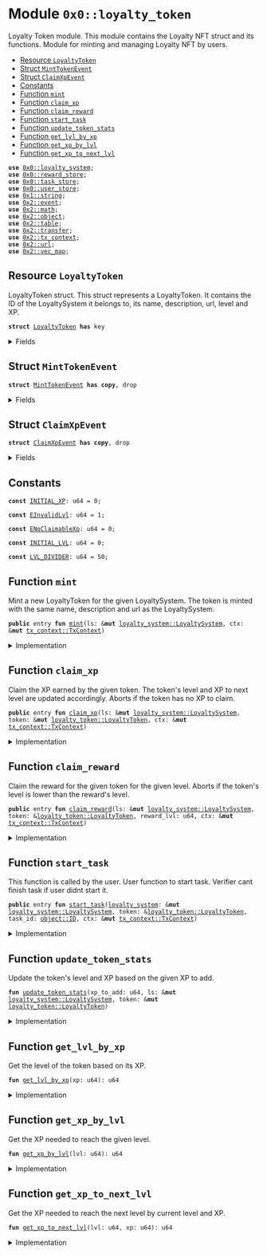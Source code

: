 
<a name="0x0_loyalty_token"></a>

# Module `0x0::loyalty_token`


Loyalty Token module.
This module contains the Loyalty NFT struct and its functions.
Module for minting and managing Loyalty NFT by users.


-  [Resource `LoyaltyToken`](#0x0_loyalty_token_LoyaltyToken)
-  [Struct `MintTokenEvent`](#0x0_loyalty_token_MintTokenEvent)
-  [Struct `ClaimXpEvent`](#0x0_loyalty_token_ClaimXpEvent)
-  [Constants](#@Constants_0)
-  [Function `mint`](#0x0_loyalty_token_mint)
-  [Function `claim_xp`](#0x0_loyalty_token_claim_xp)
-  [Function `claim_reward`](#0x0_loyalty_token_claim_reward)
-  [Function `start_task`](#0x0_loyalty_token_start_task)
-  [Function `update_token_stats`](#0x0_loyalty_token_update_token_stats)
-  [Function `get_lvl_by_xp`](#0x0_loyalty_token_get_lvl_by_xp)
-  [Function `get_xp_by_lvl`](#0x0_loyalty_token_get_xp_by_lvl)
-  [Function `get_xp_to_next_lvl`](#0x0_loyalty_token_get_xp_to_next_lvl)


<pre><code><b>use</b> <a href="loyalty_system.md#0x0_loyalty_system">0x0::loyalty_system</a>;
<b>use</b> <a href="reward_store.md#0x0_reward_store">0x0::reward_store</a>;
<b>use</b> <a href="task_store.md#0x0_task_store">0x0::task_store</a>;
<b>use</b> <a href="user_store.md#0x0_user_store">0x0::user_store</a>;
<b>use</b> <a href="">0x1::string</a>;
<b>use</b> <a href="">0x2::event</a>;
<b>use</b> <a href="">0x2::math</a>;
<b>use</b> <a href="">0x2::object</a>;
<b>use</b> <a href="">0x2::table</a>;
<b>use</b> <a href="">0x2::transfer</a>;
<b>use</b> <a href="">0x2::tx_context</a>;
<b>use</b> <a href="">0x2::url</a>;
<b>use</b> <a href="">0x2::vec_map</a>;
</code></pre>



<a name="0x0_loyalty_token_LoyaltyToken"></a>

## Resource `LoyaltyToken`


LoyaltyToken struct.
This struct represents a LoyaltyToken.
It contains the ID of the LoyaltySystem it belongs to, its name, description, url, level and XP.



<pre><code><b>struct</b> <a href="loyalty_token.md#0x0_loyalty_token_LoyaltyToken">LoyaltyToken</a> <b>has</b> key
</code></pre>



<details>
<summary>Fields</summary>


<dl>
<dt>
<code>id: <a href="_UID">object::UID</a></code>
</dt>
<dd>

</dd>
<dt>
<code><a href="loyalty_system.md#0x0_loyalty_system">loyalty_system</a>: <a href="_ID">object::ID</a></code>
</dt>
<dd>
 ID of the LoyaltySystem which this token belongs to.
</dd>
<dt>
<code>name: <a href="_String">string::String</a></code>
</dt>
<dd>

</dd>
<dt>
<code>description: <a href="_String">string::String</a></code>
</dt>
<dd>

</dd>
<dt>
<code><a href="">url</a>: <a href="_Url">url::Url</a></code>
</dt>
<dd>

</dd>
<dt>
<code>lvl: u64</code>
</dt>
<dd>
 Current level of the token.
</dd>
<dt>
<code>xp: u64</code>
</dt>
<dd>
 Current XP of the token.
</dd>
<dt>
<code>xp_to_next_lvl: u64</code>
</dt>
<dd>
 XP needed to reach the next level.
</dd>
</dl>


</details>

<a name="0x0_loyalty_token_MintTokenEvent"></a>

## Struct `MintTokenEvent`



<pre><code><b>struct</b> <a href="loyalty_token.md#0x0_loyalty_token_MintTokenEvent">MintTokenEvent</a> <b>has</b> <b>copy</b>, drop
</code></pre>



<details>
<summary>Fields</summary>


<dl>
<dt>
<code>object_id: <a href="_ID">object::ID</a></code>
</dt>
<dd>

</dd>
<dt>
<code><a href="loyalty_system.md#0x0_loyalty_system">loyalty_system</a>: <a href="_ID">object::ID</a></code>
</dt>
<dd>

</dd>
<dt>
<code>minter: <b>address</b></code>
</dt>
<dd>

</dd>
<dt>
<code>name: <a href="_String">string::String</a></code>
</dt>
<dd>

</dd>
</dl>


</details>

<a name="0x0_loyalty_token_ClaimXpEvent"></a>

## Struct `ClaimXpEvent`



<pre><code><b>struct</b> <a href="loyalty_token.md#0x0_loyalty_token_ClaimXpEvent">ClaimXpEvent</a> <b>has</b> <b>copy</b>, drop
</code></pre>



<details>
<summary>Fields</summary>


<dl>
<dt>
<code>token_id: <a href="_ID">object::ID</a></code>
</dt>
<dd>

</dd>
<dt>
<code>claimer: <b>address</b></code>
</dt>
<dd>

</dd>
<dt>
<code>claimed_xp: u64</code>
</dt>
<dd>

</dd>
</dl>


</details>

<a name="@Constants_0"></a>

## Constants


<a name="0x0_loyalty_token_INITIAL_XP"></a>



<pre><code><b>const</b> <a href="loyalty_token.md#0x0_loyalty_token_INITIAL_XP">INITIAL_XP</a>: u64 = 0;
</code></pre>



<a name="0x0_loyalty_token_EInvalidLvl"></a>



<pre><code><b>const</b> <a href="loyalty_token.md#0x0_loyalty_token_EInvalidLvl">EInvalidLvl</a>: u64 = 1;
</code></pre>



<a name="0x0_loyalty_token_ENoClaimableXp"></a>



<pre><code><b>const</b> <a href="loyalty_token.md#0x0_loyalty_token_ENoClaimableXp">ENoClaimableXp</a>: u64 = 0;
</code></pre>



<a name="0x0_loyalty_token_INITIAL_LVL"></a>



<pre><code><b>const</b> <a href="loyalty_token.md#0x0_loyalty_token_INITIAL_LVL">INITIAL_LVL</a>: u64 = 0;
</code></pre>



<a name="0x0_loyalty_token_LVL_DIVIDER"></a>



<pre><code><b>const</b> <a href="loyalty_token.md#0x0_loyalty_token_LVL_DIVIDER">LVL_DIVIDER</a>: u64 = 50;
</code></pre>



<a name="0x0_loyalty_token_mint"></a>

## Function `mint`


Mint a new LoyaltyToken for the given LoyaltySystem.
The token is minted with the same name, description and url as the LoyaltySystem.



<pre><code><b>public</b> entry <b>fun</b> <a href="loyalty_token.md#0x0_loyalty_token_mint">mint</a>(ls: &<b>mut</b> <a href="loyalty_system.md#0x0_loyalty_system_LoyaltySystem">loyalty_system::LoyaltySystem</a>, ctx: &<b>mut</b> <a href="_TxContext">tx_context::TxContext</a>)
</code></pre>



<details>
<summary>Implementation</summary>


<pre><code><b>public</b> entry <b>fun</b> <a href="loyalty_token.md#0x0_loyalty_token_mint">mint</a>(
    ls: &<b>mut</b> LoyaltySystem,
    ctx: &<b>mut</b> TxContext
) {
    <a href="loyalty_system.md#0x0_loyalty_system_increment_total_minted">loyalty_system::increment_total_minted</a>(ls);

    <b>let</b> nft = <a href="loyalty_token.md#0x0_loyalty_token_LoyaltyToken">LoyaltyToken</a> {
        id: <a href="_new">object::new</a>(ctx),
        <a href="loyalty_system.md#0x0_loyalty_system">loyalty_system</a>: <a href="_id">object::id</a>(ls),
        name: *<a href="loyalty_system.md#0x0_loyalty_system_get_name">loyalty_system::get_name</a>(ls),
        description: *<a href="loyalty_system.md#0x0_loyalty_system_get_description">loyalty_system::get_description</a>(ls),
        <a href="">url</a>: *<a href="loyalty_system.md#0x0_loyalty_system_get_url">loyalty_system::get_url</a>(ls),
        lvl: <a href="loyalty_token.md#0x0_loyalty_token_INITIAL_LVL">INITIAL_LVL</a>,
        xp: <a href="loyalty_token.md#0x0_loyalty_token_INITIAL_XP">INITIAL_XP</a>,
        xp_to_next_lvl: <a href="loyalty_token.md#0x0_loyalty_token_get_xp_to_next_lvl">get_xp_to_next_lvl</a>(<a href="loyalty_token.md#0x0_loyalty_token_INITIAL_LVL">INITIAL_LVL</a>, <a href="loyalty_token.md#0x0_loyalty_token_INITIAL_XP">INITIAL_XP</a>),
    };
    <b>let</b> sender = <a href="_sender">tx_context::sender</a>(ctx);

    emit(<a href="loyalty_token.md#0x0_loyalty_token_MintTokenEvent">MintTokenEvent</a> {
        object_id: <a href="_id">object::id</a>(&nft),
        <a href="loyalty_system.md#0x0_loyalty_system">loyalty_system</a>: <a href="_id">object::id</a>(ls),
        minter: sender,
        name: nft.name,
    });

    <a href="user_store.md#0x0_user_store_add_user">user_store::add_user</a>(<a href="loyalty_system.md#0x0_loyalty_system_get_mut_user_store">loyalty_system::get_mut_user_store</a>(ls), &<a href="_id">object::id</a>(&nft), ctx);
    <a href="_transfer">transfer::transfer</a>(nft, sender);
}
</code></pre>



</details>

<a name="0x0_loyalty_token_claim_xp"></a>

## Function `claim_xp`


Claim the XP earned by the given token.
The token's level and XP to next level are updated accordingly.
Aborts if the token has no XP to claim.



<pre><code><b>public</b> entry <b>fun</b> <a href="loyalty_token.md#0x0_loyalty_token_claim_xp">claim_xp</a>(ls: &<b>mut</b> <a href="loyalty_system.md#0x0_loyalty_system_LoyaltySystem">loyalty_system::LoyaltySystem</a>, token: &<b>mut</b> <a href="loyalty_token.md#0x0_loyalty_token_LoyaltyToken">loyalty_token::LoyaltyToken</a>, ctx: &<b>mut</b> <a href="_TxContext">tx_context::TxContext</a>)
</code></pre>



<details>
<summary>Implementation</summary>


<pre><code><b>public</b> entry <b>fun</b> <a href="loyalty_token.md#0x0_loyalty_token_claim_xp">claim_xp</a>(
    ls: &<b>mut</b> LoyaltySystem,
    token: &<b>mut</b> <a href="loyalty_token.md#0x0_loyalty_token_LoyaltyToken">LoyaltyToken</a>,
    ctx: &<b>mut</b> TxContext
) {
    <b>let</b> sender = <a href="_sender">tx_context::sender</a>(ctx);
    <b>let</b> claimable_xp = <a href="user_store.md#0x0_user_store_get_user_xp">user_store::get_user_xp</a>(<a href="loyalty_system.md#0x0_loyalty_system_get_user_store">loyalty_system::get_user_store</a>(ls), sender);
    <b>assert</b>!(claimable_xp &gt; 0, <a href="loyalty_token.md#0x0_loyalty_token_ENoClaimableXp">ENoClaimableXp</a>);

    emit(<a href="loyalty_token.md#0x0_loyalty_token_ClaimXpEvent">ClaimXpEvent</a> {
        token_id: <a href="_id">object::id</a>(token),
        claimer: sender,
        claimed_xp: claimable_xp,
    });

    <a href="user_store.md#0x0_user_store_reset_user_xp">user_store::reset_user_xp</a>(<a href="loyalty_system.md#0x0_loyalty_system_get_mut_user_store">loyalty_system::get_mut_user_store</a>(ls), sender);

    <a href="loyalty_token.md#0x0_loyalty_token_update_token_stats">update_token_stats</a>(claimable_xp, ls, token);
}
</code></pre>



</details>

<a name="0x0_loyalty_token_claim_reward"></a>

## Function `claim_reward`


Claim the reward for the given token for the given level.
Aborts if the token's level is lower than the reward's level.



<pre><code><b>public</b> entry <b>fun</b> <a href="loyalty_token.md#0x0_loyalty_token_claim_reward">claim_reward</a>(ls: &<b>mut</b> <a href="loyalty_system.md#0x0_loyalty_system_LoyaltySystem">loyalty_system::LoyaltySystem</a>, token: &<a href="loyalty_token.md#0x0_loyalty_token_LoyaltyToken">loyalty_token::LoyaltyToken</a>, reward_lvl: u64, ctx: &<b>mut</b> <a href="_TxContext">tx_context::TxContext</a>)
</code></pre>



<details>
<summary>Implementation</summary>


<pre><code><b>public</b> entry <b>fun</b> <a href="loyalty_token.md#0x0_loyalty_token_claim_reward">claim_reward</a>(
    ls: &<b>mut</b> LoyaltySystem,
    token: &<a href="loyalty_token.md#0x0_loyalty_token_LoyaltyToken">LoyaltyToken</a>,
    reward_lvl: u64,
    ctx: &<b>mut</b> TxContext
) {
    <b>assert</b>!(token.lvl &gt;= reward_lvl, <a href="loyalty_token.md#0x0_loyalty_token_EInvalidLvl">EInvalidLvl</a>);
    <a href="reward_store.md#0x0_reward_store_claim_reward">reward_store::claim_reward</a>(<a href="loyalty_system.md#0x0_loyalty_system_get_mut_reward">loyalty_system::get_mut_reward</a>(ls, reward_lvl), ctx);
}
</code></pre>



</details>

<a name="0x0_loyalty_token_start_task"></a>

## Function `start_task`


This function is called by the user.
User function to start task.
Verifier cant finish task if user didnt start it.



<pre><code><b>public</b> entry <b>fun</b> <a href="loyalty_token.md#0x0_loyalty_token_start_task">start_task</a>(<a href="loyalty_system.md#0x0_loyalty_system">loyalty_system</a>: &<b>mut</b> <a href="loyalty_system.md#0x0_loyalty_system_LoyaltySystem">loyalty_system::LoyaltySystem</a>, token: &<a href="loyalty_token.md#0x0_loyalty_token_LoyaltyToken">loyalty_token::LoyaltyToken</a>, task_id: <a href="_ID">object::ID</a>, ctx: &<b>mut</b> <a href="_TxContext">tx_context::TxContext</a>)
</code></pre>



<details>
<summary>Implementation</summary>


<pre><code><b>public</b> entry <b>fun</b> <a href="loyalty_token.md#0x0_loyalty_token_start_task">start_task</a>(
    <a href="loyalty_system.md#0x0_loyalty_system">loyalty_system</a>: &<b>mut</b> LoyaltySystem,
    token: &<a href="loyalty_token.md#0x0_loyalty_token_LoyaltyToken">LoyaltyToken</a>,
    task_id: ID,
    ctx: &<b>mut</b> TxContext
) {
    <b>assert</b>!(
        token.lvl &gt;= <a href="task_store.md#0x0_task_store_get_task_lvl">task_store::get_task_lvl</a>(<a href="loyalty_system.md#0x0_loyalty_system_get_tasks">loyalty_system::get_tasks</a>(<a href="loyalty_system.md#0x0_loyalty_system">loyalty_system</a>), &task_id),
        <a href="loyalty_token.md#0x0_loyalty_token_EInvalidLvl">EInvalidLvl</a>
    );
    <a href="task_store.md#0x0_task_store_increment_task_started_count">task_store::increment_task_started_count</a>(<a href="loyalty_system.md#0x0_loyalty_system_get_mut_tasks">loyalty_system::get_mut_tasks</a>(<a href="loyalty_system.md#0x0_loyalty_system">loyalty_system</a>), &task_id);
    <a href="user_store.md#0x0_user_store_start_task">user_store::start_task</a>(<a href="loyalty_system.md#0x0_loyalty_system_get_mut_user_store">loyalty_system::get_mut_user_store</a>(<a href="loyalty_system.md#0x0_loyalty_system">loyalty_system</a>), &task_id, <a href="_sender">tx_context::sender</a>(ctx))
}
</code></pre>



</details>

<a name="0x0_loyalty_token_update_token_stats"></a>

## Function `update_token_stats`


Update the token's level and XP based on the given XP to add.



<pre><code><b>fun</b> <a href="loyalty_token.md#0x0_loyalty_token_update_token_stats">update_token_stats</a>(xp_to_add: u64, ls: &<b>mut</b> <a href="loyalty_system.md#0x0_loyalty_system_LoyaltySystem">loyalty_system::LoyaltySystem</a>, token: &<b>mut</b> <a href="loyalty_token.md#0x0_loyalty_token_LoyaltyToken">loyalty_token::LoyaltyToken</a>)
</code></pre>



<details>
<summary>Implementation</summary>


<pre><code><b>fun</b> <a href="loyalty_token.md#0x0_loyalty_token_update_token_stats">update_token_stats</a>(
    xp_to_add: u64,
    ls: &<b>mut</b> LoyaltySystem,
    token: &<b>mut</b> <a href="loyalty_token.md#0x0_loyalty_token_LoyaltyToken">LoyaltyToken</a>,
) {
    <b>let</b> new_xp = token.xp + xp_to_add;
    <b>let</b> new_lvl = <a href="loyalty_token.md#0x0_loyalty_token_get_lvl_by_xp">get_lvl_by_xp</a>(new_xp);

    token.xp = new_xp;
    token.xp_to_next_lvl = <a href="loyalty_token.md#0x0_loyalty_token_get_xp_to_next_lvl">get_xp_to_next_lvl</a>(new_lvl, new_xp);

    <b>let</b> max_lvl = <a href="loyalty_system.md#0x0_loyalty_system_get_max_lvl">loyalty_system::get_max_lvl</a>(ls);
    token.lvl = <b>if</b> (new_lvl &lt;= max_lvl) new_lvl <b>else</b> max_lvl;
}
</code></pre>



</details>

<a name="0x0_loyalty_token_get_lvl_by_xp"></a>

## Function `get_lvl_by_xp`


Get the level of the token based on its XP.



<pre><code><b>fun</b> <a href="loyalty_token.md#0x0_loyalty_token_get_lvl_by_xp">get_lvl_by_xp</a>(xp: u64): u64
</code></pre>



<details>
<summary>Implementation</summary>


<pre><code><b>fun</b> <a href="loyalty_token.md#0x0_loyalty_token_get_lvl_by_xp">get_lvl_by_xp</a>(xp: u64): u64 {
    <a href="_sqrt">math::sqrt</a>(xp / <a href="loyalty_token.md#0x0_loyalty_token_LVL_DIVIDER">LVL_DIVIDER</a>)
}
</code></pre>



</details>

<a name="0x0_loyalty_token_get_xp_by_lvl"></a>

## Function `get_xp_by_lvl`


Get the XP needed to reach the given level.



<pre><code><b>fun</b> <a href="loyalty_token.md#0x0_loyalty_token_get_xp_by_lvl">get_xp_by_lvl</a>(lvl: u64): u64
</code></pre>



<details>
<summary>Implementation</summary>


<pre><code><b>fun</b> <a href="loyalty_token.md#0x0_loyalty_token_get_xp_by_lvl">get_xp_by_lvl</a>(lvl: u64): u64 {
    lvl * lvl * <a href="loyalty_token.md#0x0_loyalty_token_LVL_DIVIDER">LVL_DIVIDER</a>
}
</code></pre>



</details>

<a name="0x0_loyalty_token_get_xp_to_next_lvl"></a>

## Function `get_xp_to_next_lvl`


Get the XP needed to reach the next level by current level and XP.



<pre><code><b>fun</b> <a href="loyalty_token.md#0x0_loyalty_token_get_xp_to_next_lvl">get_xp_to_next_lvl</a>(lvl: u64, xp: u64): u64
</code></pre>



<details>
<summary>Implementation</summary>


<pre><code><b>fun</b> <a href="loyalty_token.md#0x0_loyalty_token_get_xp_to_next_lvl">get_xp_to_next_lvl</a>(lvl: u64, xp: u64): u64 {
    <a href="loyalty_token.md#0x0_loyalty_token_get_xp_by_lvl">get_xp_by_lvl</a>(lvl + 1) - xp
}
</code></pre>



</details>
